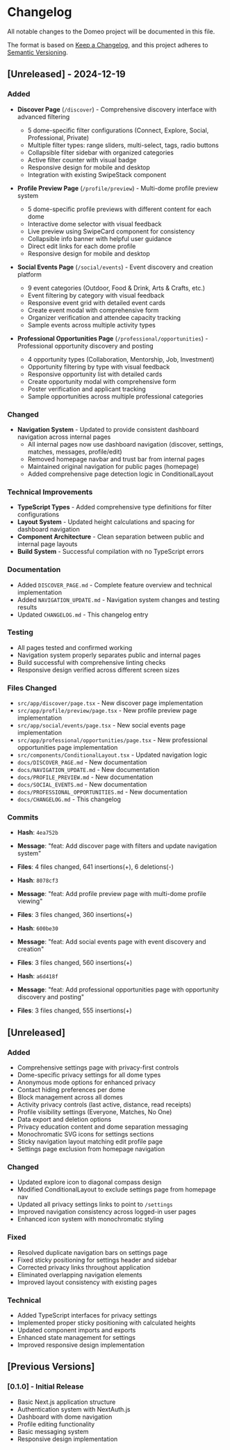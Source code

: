 # Changelog

All notable changes to the Domeo project will be documented in this file.

The format is based on [Keep a Changelog](https://keepachangelog.com/en/1.0.0/),
and this project adheres to [Semantic Versioning](https://semver.org/spec/v2.0.0.html).

## [Unreleased] - 2024-12-19

### Added
- **Discover Page** (`/discover`) - Comprehensive discovery interface with advanced filtering
  - 5 dome-specific filter configurations (Connect, Explore, Social, Professional, Private)
  - Multiple filter types: range sliders, multi-select, tags, radio buttons
  - Collapsible filter sidebar with organized categories
  - Active filter counter with visual badge
  - Responsive design for mobile and desktop
  - Integration with existing SwipeStack component

- **Profile Preview Page** (`/profile/preview`) - Multi-dome profile preview system
  - 5 dome-specific profile previews with different content for each dome
  - Interactive dome selector with visual feedback
  - Live preview using SwipeCard component for consistency
  - Collapsible info banner with helpful user guidance
  - Direct edit links for each dome profile
  - Responsive design for mobile and desktop

- **Social Events Page** (`/social/events`) - Event discovery and creation platform
  - 9 event categories (Outdoor, Food & Drink, Arts & Crafts, etc.)
  - Event filtering by category with visual feedback
  - Responsive event grid with detailed event cards
  - Create event modal with comprehensive form
  - Organizer verification and attendee capacity tracking
  - Sample events across multiple activity types

- **Professional Opportunities Page** (`/professional/opportunities`) - Professional opportunity discovery and posting
  - 4 opportunity types (Collaboration, Mentorship, Job, Investment)
  - Opportunity filtering by type with visual feedback
  - Responsive opportunity list with detailed cards
  - Create opportunity modal with comprehensive form
  - Poster verification and applicant tracking
  - Sample opportunities across multiple professional categories

### Changed
- **Navigation System** - Updated to provide consistent dashboard navigation across internal pages
  - All internal pages now use dashboard navigation (discover, settings, matches, messages, profile/edit)
  - Removed homepage navbar and trust bar from internal pages
  - Maintained original navigation for public pages (homepage)
  - Added comprehensive page detection logic in ConditionalLayout

### Technical Improvements
- **TypeScript Types** - Added comprehensive type definitions for filter configurations
- **Layout System** - Updated height calculations and spacing for dashboard navigation
- **Component Architecture** - Clean separation between public and internal page layouts
- **Build System** - Successful compilation with no TypeScript errors

### Documentation
- Added `DISCOVER_PAGE.md` - Complete feature overview and technical implementation
- Added `NAVIGATION_UPDATE.md` - Navigation system changes and testing results
- Updated `CHANGELOG.md` - This changelog entry

### Testing
- All pages tested and confirmed working
- Navigation system properly separates public and internal pages
- Build successful with comprehensive linting checks
- Responsive design verified across different screen sizes

### Files Changed
- `src/app/discover/page.tsx` - New discover page implementation
- `src/app/profile/preview/page.tsx` - New profile preview page implementation
- `src/app/social/events/page.tsx` - New social events page implementation
- `src/app/professional/opportunities/page.tsx` - New professional opportunities page implementation
- `src/components/ConditionalLayout.tsx` - Updated navigation logic
- `docs/DISCOVER_PAGE.md` - New documentation
- `docs/NAVIGATION_UPDATE.md` - New documentation
- `docs/PROFILE_PREVIEW.md` - New documentation
- `docs/SOCIAL_EVENTS.md` - New documentation
- `docs/PROFESSIONAL_OPPORTUNITIES.md` - New documentation
- `docs/CHANGELOG.md` - This changelog

### Commits
- **Hash**: `4ea752b`
- **Message**: "feat: Add discover page with filters and update navigation system"
- **Files**: 4 files changed, 641 insertions(+), 6 deletions(-)

- **Hash**: `8078cf3`
- **Message**: "feat: Add profile preview page with multi-dome profile viewing"
- **Files**: 3 files changed, 360 insertions(+)

- **Hash**: `600be30`
- **Message**: "feat: Add social events page with event discovery and creation"
- **Files**: 3 files changed, 560 insertions(+)

- **Hash**: `a6d418f`
- **Message**: "feat: Add professional opportunities page with opportunity discovery and posting"
- **Files**: 3 files changed, 555 insertions(+)

## [Unreleased]

### Added
- Comprehensive settings page with privacy-first controls
- Dome-specific privacy settings for all dome types
- Anonymous mode options for enhanced privacy
- Contact hiding preferences per dome
- Block management across all domes
- Activity privacy controls (last active, distance, read receipts)
- Profile visibility settings (Everyone, Matches, No One)
- Data export and deletion options
- Privacy education content and dome separation messaging
- Monochromatic SVG icons for settings sections
- Sticky navigation layout matching edit profile page
- Settings page exclusion from homepage navigation

### Changed
- Updated explore icon to diagonal compass design
- Modified ConditionalLayout to exclude settings page from homepage nav
- Updated all privacy settings links to point to `/settings`
- Improved navigation consistency across logged-in user pages
- Enhanced icon system with monochromatic styling

### Fixed
- Resolved duplicate navigation bars on settings page
- Fixed sticky positioning for settings header and sidebar
- Corrected privacy links throughout application
- Eliminated overlapping navigation elements
- Improved layout consistency with existing pages

### Technical
- Added TypeScript interfaces for privacy settings
- Implemented proper sticky positioning with calculated heights
- Updated component imports and exports
- Enhanced state management for settings
- Improved responsive design implementation

## [Previous Versions]

### [0.1.0] - Initial Release
- Basic Next.js application structure
- Authentication system with NextAuth.js
- Dashboard with dome navigation
- Profile editing functionality
- Basic messaging system
- Responsive design implementation 